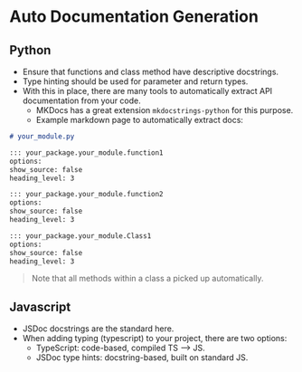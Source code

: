 # Auto Documentation Generation

## Python

- Ensure that functions and class method have descriptive docstrings.
- Type hinting should be used for parameter and return types.
- With this in place, there are many tools to automatically extract
  API documentation from your code.
  - MKDocs has a great extension `mkdocstrings-python` for this purpose.
  - Example markdown page to automatically extract docs:

```md
# your_module.py

::: your_package.your_module.function1
options:
show_source: false
heading_level: 3

::: your_package.your_module.function2
options:
show_source: false
heading_level: 3

::: your_package.your_module.Class1
options:
show_source: false
heading_level: 3
```

> Note that all methods within a class a picked up automatically.

## Javascript

- JSDoc docstrings are the standard here.
- When adding typing (typescript) to your project, there are two options:
  - TypeScript: code-based, compiled TS --> JS.
  - JSDoc type hints: docstring-based, built on standard JS.
